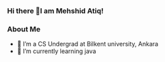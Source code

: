 ### Hi there 👋I am Mehshid Atiq!

### About Me
- 🔭 I’m a CS Undergrad at Bilkent university, Ankara
- 🌱 I’m currently learning java

